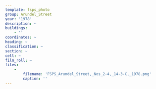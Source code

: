 ```yaml
---
template: fsps_photo
group: Arundel_Street
year: '1978'
description: ~
buildings:
    - ''
coordinates: ~
heading: ~
classification: ~
section: ~
cell: ~
film_roll: ~
files:
    -
        filename: 'FSPS_Arundel_Street,_Nos_2-4,_14-3-C,_1978.png'
        caption: ''
---
```

